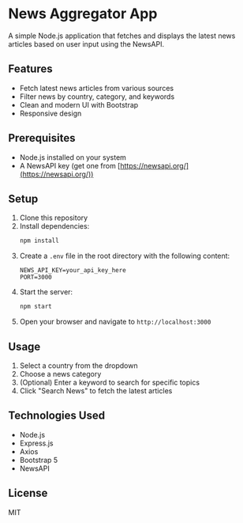 # News Aggregator App

A simple Node.js application that fetches and displays the latest news articles based on user input using the NewsAPI.

## Features

- Fetch latest news articles from various sources
- Filter news by country, category, and keywords
- Clean and modern UI with Bootstrap
- Responsive design

## Prerequisites

- Node.js installed on your system
- A NewsAPI key (get one from [https://newsapi.org/](https://newsapi.org/))

## Setup

1. Clone this repository
2. Install dependencies:
   ```bash
   npm install
   ```
3. Create a `.env` file in the root directory with the following content:
   ```
   NEWS_API_KEY=your_api_key_here
   PORT=3000
   ```
4. Start the server:
   ```bash
   npm start
   ```
5. Open your browser and navigate to `http://localhost:3000`

## Usage

1. Select a country from the dropdown
2. Choose a news category
3. (Optional) Enter a keyword to search for specific topics
4. Click "Search News" to fetch the latest articles

## Technologies Used

- Node.js
- Express.js
- Axios
- Bootstrap 5
- NewsAPI

## License

MIT
